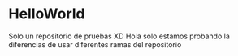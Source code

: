 # HelloWorld
Solo un repositorio de pruebas XD
Hola solo estamos probando la diferencias de usar diferentes ramas del repositorio
